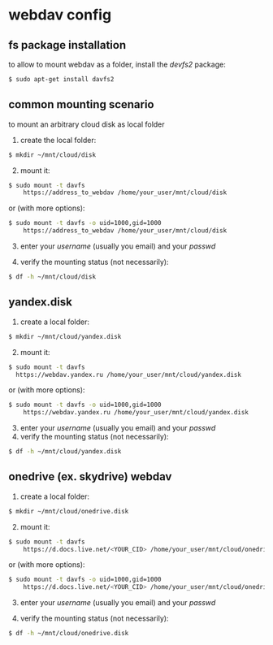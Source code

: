 # webdav config

## fs package installation 
to allow to mount webdav as a folder, install the *devfs2* package:
```sh
$ sudo apt-get install davfs2
```


## common mounting scenario
to mount an arbitrary cloud disk  as local folder

1. create the local folder:
```sh
$ mkdir ~/mnt/cloud/disk
```

2. mount it:
```sh
$ sudo mount -t davfs 
    https://address_to_webdav /home/your_user/mnt/cloud/disk
``` 

or (with more options):
```sh
$ sudo mount -t davfs -o uid=1000,gid=1000
    https://address_to_webdav /home/your_user/mnt/cloud/disk
``` 

3. enter your *username* (usually you email) and your *passwd*

4. verify the mounting status (not necessarily):
```sh
$ df -h ~/mnt/cloud/disk
```


## yandex.disk
1. create a local folder:
```sh
$ mkdir ~/mnt/cloud/yandex.disk
```

2. mount it:
```sh
$ sudo mount -t davfs 
  https://webdav.yandex.ru /home/your_user/mnt/cloud/yandex.disk
``` 

or (with more options):
```sh
$ sudo mount -t davfs -o uid=1000,gid=1000
    https://webdav.yandex.ru /home/your_user/mnt/cloud/yandex.disk
```

3. enter your *username* (usually you email) and your *passwd*
4. verify the mounting status (not necessarily):
```sh
$ df -h ~/mnt/cloud/yandex.disk
```


## onedrive (ex. skydrive) webdav
1. create a local folder:
```sh
$ mkdir ~/mnt/cloud/onedrive.disk
```

2. mount it:
```sh
$ sudo mount -t davfs 
    https://d.docs.live.net/<YOUR_CID> /home/your_user/mnt/cloud/onedrive.disk
``` 
or (with more options):
```sh
$ sudo mount -t davfs -o uid=1000,gid=1000
    https://d.docs.live.net/<YOUR_CID> /home/your_user/mnt/cloud/onedrive.disk
```

3. enter your *username* (usually you email) and your *passwd*

4. verify the mounting status (not necessarily):
```sh
$ df -h ~/mnt/cloud/onedrive.disk
```

